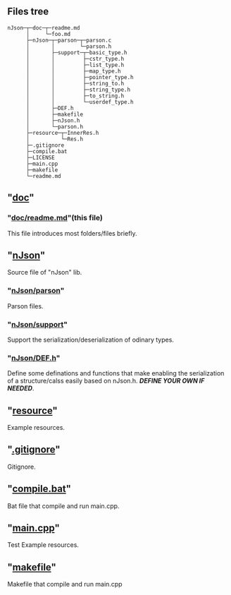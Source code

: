 ## Files tree
```
nJson─┬─doc─┬─readme.md
      │     └─foo.md
      ├─nJson─┬─parson─┬─parson.c
      │       │        └─parson.h
      │       ├─support─┬─basic_type.h
      │       │         ├─cstr_type.h
      │       │         ├─list_type.h
      │       │         ├─map_type.h
      │       │         ├─pointer_type.h
      │       │         ├─string_to.h
      │       │         ├─string_type.h
      │       │         ├─to_string.h
      │       │         └─userdef_type.h
      │       ├─DEF.h
      │       ├─makefile
      │       ├─nJson.h
      │       └─parson.h
      ├─resource─┬─InnerRes.h
      │          └─Res.h
      ├─.gitignore
      ├─compile.bat
      ├─LICENSE
      ├─main.cpp
      ├─makefile
      └─readme.md
```

## "[doc](https://github.com/ABackerNINI/nJson/tree/master/doc)"
### "[doc/readme.md](https://github.com/ABackerNINI/nJson/blob/master/doc/readme.md)"(this file)
This file introduces most folders/files briefly.

## "[nJson](https://github.com/ABackerNINI/nJson/tree/master/nJson)"
Source file of "nJson" lib.
### "[nJson/parson](https://github.com/ABackerNINI/nJson/tree/master/nJson/parson)"
Parson files.
### "[nJson/support](https://github.com/ABackerNINI/nJson/tree/master/nJson/support)"
Support the serialization/deserialization of odinary types.
### "[nJson/DEF.h](https://github.com/ABackerNINI/nJson/blob/master/nJson/DEF.h)"
Define some definations and functions that make enabling the serialization of a structure/calss easily based on nJson.h. ___DEFINE YOUR OWN IF NEEDED___.

## "[resource](https://github.com/ABackerNINI/nJson/tree/master/resource)"
Example resources.

## "[.gitignore](https://github.com/ABackerNINI/nJson/blob/master/.gitignore)"
Gitignore.

## "[compile.bat](https://github.com/ABackerNINI/nJson/blob/master/compile.bat)"
Bat file that compile and run main.cpp.

## "[main.cpp](https://github.com/ABackerNINI/nJson/blob/master/main.cpp)"
Test Example resources.

## "[makefile](https://github.com/ABackerNINI/nJson/blob/master/makefile)"
Makefile that compile and run main.cpp
